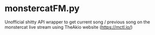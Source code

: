 # monstercatFM.py
Unofficial shitty API wrapper to get current song / previous song on the monstercat live stream using TheAkio website (https://mctl.io/) 
